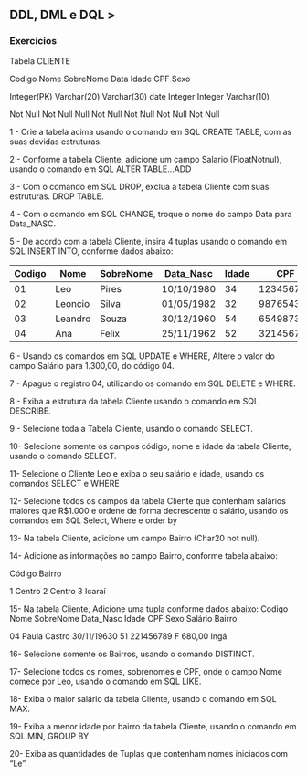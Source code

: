 ## DDL, DML e DQL‎ > ‎

### Exercícios
Tabela CLIENTE

Codigo            Nome              SobreNome             Data             Idade               CPF                Sexo

Integer(PK)     Varchar(20)    Varchar(30)                  date              Integer             Integer             Varchar(10)

Not Null          Not Null          Null                              Not Null         Not Null           Not Null            Not Null


1 - Crie a tabela acima usando o comando em SQL CREATE TABLE, com as suas devidas estruturas.

2 - Conforme a tabela Cliente, adicione um campo Salario (FloatNotnul), usando o comando em SQL ALTER TABLE...ADD

3 - Com o comando em SQL DROP, exclua a tabela Cliente com suas estruturas. DROP TABLE.

4 - Com o comando em SQL CHANGE, troque o nome do campo Data para Data_NASC. 

5 - De acordo com a tabela Cliente, insira 4 tuplas usando o comando em SQL  INSERT INTO, conforme dados abaixo:

| Codigo |  Nome  |   SobreNome  |  Data_Nasc  |    Idade  |   CPF  |        Sexo |   Salario |
| --- |  --- |  --- |  --- |  --- |  --- |  --- |  --- | 
| 01  |      Leo     |         Pires  |      10/10/1980 |     34 |        123456789  |     M  |           540,00 |
| 02  |      Leoncio |         Silva  |      01/05/1982 |     32 |        987654321  |     M  |         1.500,00 |
| 03  |      Leandro |         Souza  |      30/12/1960 |     54 |        654987321  |     M  |         2.000,00 |
| 04  |      Ana     |         Felix  |      25/11/1962 |     52 |        321456789  |     F  |         2.300,00 |


6 - Usando os comandos em SQL UPDATE e WHERE, Altere o valor do campo Salário para 1.300,00, do código 04.

7 - Apague o registro 04, utilizando os comando em SQL DELETE e WHERE.

8 - Exiba a estrutura da tabela Cliente usando o comando em SQL DESCRIBE. 

9 - Selecione toda a Tabela Cliente, usando o comando SELECT.

10- Selecione somente os campos código, nome e idade da tabela Cliente, usando o comando SELECT.

11- Selecione o Cliente Leo e exiba o seu salário e idade, usando os comandos SELECT e WHERE

12- Selecione todos os campos da tabela Cliente que contenham salários maiores que R$1.000 e ordene de forma decrescente o salário, usando os comandos em SQL Select, Where e order by

13- Na tabela Cliente, adicione um campo Bairro (Char20 not null).

14- Adicione as informações no campo Bairro, conforme tabela abaixo:

Código           Bairro

1                     Centro
2                     Centro
3                     Icaraí

15- Na tabela Cliente, Adicione uma tupla conforme dados abaixo:
Codigo      Nome          SobreNome      Data_Nasc    Idade      CPF              Sexo       Salário           Bairro

04              Paula           Castro                 30/11/19630     51       221456789       F             680,00           Ingá



16- Selecione somente os Bairros, usando o comando DISTINCT.

17- Selecione todos os nomes, sobrenomes e CPF, onde o campo Nome comece por Leo, usando o comando em SQL LIKE.

18- Exiba o maior salário da tabela Cliente, usando o comando em SQL MAX.

19- Exiba a menor idade por bairro da tabela Cliente, usando o comando em SQL MIN, GROUP BY 

20- Exiba as quantidades de Tuplas que contenham nomes iniciados com “Le”.